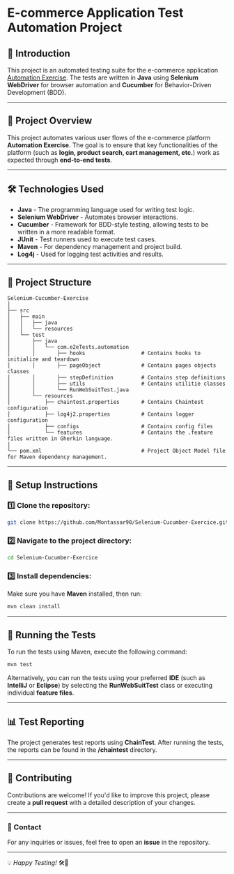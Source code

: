# E-commerce Application Test Automation Project

## 📌 Introduction

This project is an automated testing suite for the e-commerce application [Automation Exercise](https://automationexercise.com/). The tests are written in **Java** using **Selenium WebDriver** for browser automation and **Cucumber** for Behavior-Driven Development (BDD).

---

## 📖 Project Overview

This project automates various user flows of the e-commerce platform **Automation Exercise**. The goal is to ensure that key functionalities of the platform (such as **login, product search, cart management, etc.**) work as expected through **end-to-end tests**.

---

## 🛠 Technologies Used

- **Java** - The programming language used for writing test logic.
- **Selenium WebDriver** - Automates browser interactions.
- **Cucumber** - Framework for BDD-style testing, allowing tests to be written in a more readable format.
- **JUnit** - Test runners used to execute test cases.
- **Maven** - For dependency management and project build.
- **Log4j** - Used for logging test activities and results.

---

## 📂 Project Structure

```
Selenium-Cucumber-Exercise
│
├── src
│   ├── main
│   │   ├── java
│   │   └── resources
│   └── test
│       ├── java
│       │   └── com.e2eTests.automation
│       │       ├── hooks                  # Contains hooks to initialize and teardown
│       │       ├── pageObject             # Contains pages objects classes
│       │       ├── stepDefinition         # Contains step definitions
│       │       ├── utils                  # Contains utilitie classes
│       │       └── RunWebSuitTest.java
│       └── resources
│           ├── chaintest.properties       # Contains Chaintest configuration
│           ├── log4j2.properties          # Contains logger configuration
│           ├── configs                    # Contains config files
│           └── features                   # Contains the .feature files written in Gherkin language.
│
└── pom.xml                                # Project Object Model file for Maven dependency management.

```

---

## 🚀 Setup Instructions

### 1️⃣ Clone the repository:
```sh
git clone https://github.com/Montassar90/Selenium-Cucumber-Exercice.git
```

### 2️⃣ Navigate to the project directory:
```sh
cd Selenium-Cucumber-Exercice
```

### 3️⃣ Install dependencies:
Make sure you have **Maven** installed, then run:
```sh
mvn clean install
```

---

## 🏃 Running the Tests

To run the tests using Maven, execute the following command:
```sh
mvn test
```

Alternatively, you can run the tests using your preferred **IDE** (such as **IntelliJ** or **Eclipse**) by selecting the **RunWebSuitTest** class or executing individual **feature files**.

---

## 📊 Test Reporting

The project generates test reports using **ChainTest**. After running the tests, the reports can be found in the **/chaintest** directory.

---

## 🤝 Contributing

Contributions are welcome! If you'd like to improve this project, please create a **pull request** with a detailed description of your changes.

---

### 📩 Contact
For any inquiries or issues, feel free to open an **issue** in the repository.

---

💡 *Happy Testing!* 🛠️🚀

